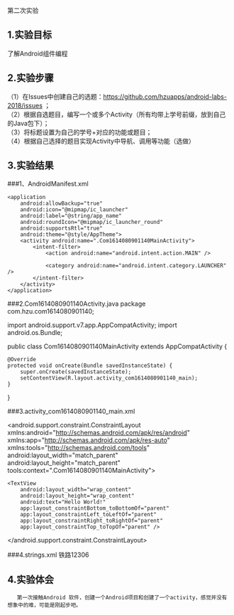  第二次实验
 
 ## 1.实验目标
 了解Android组件编程
 
 ## 2.实验步骤
（1）在Issues中创建自己的选题：https://github.com/hzuapps/android-labs-2018/issues ；  
（2）根据自选题目，编写一个或多个Activity（所有均带上学号前缀，放到自己的Java包下）；  
（3）将标题设置为自己的学号+对应的功能或题目；  
（4）根据自己选择的题目实现Activity中导航、调用等功能（选做）  
 

 ## 3.实验结果

 ###1、AndroidManifest.xml
 <?xml version="1.0" encoding="utf-8"?>
<manifest xmlns:android="http://schemas.android.com/apk/res/android"
    package="com.hzu.com1614080901140">

    <application
        android:allowBackup="true"
        android:icon="@mipmap/ic_launcher"
        android:label="@string/app_name"
        android:roundIcon="@mipmap/ic_launcher_round"
        android:supportsRtl="true"
        android:theme="@style/AppTheme">
        <activity android:name=".Com1614080901140MainActivity">
            <intent-filter>
                <action android:name="android.intent.action.MAIN" />

                <category android:name="android.intent.category.LAUNCHER" />
            </intent-filter>
        </activity>
    </application>

</manifest>

###2.Com1614080901140Activity.java
package com.hzu.com1614080901140;

import android.support.v7.app.AppCompatActivity;
import android.os.Bundle;

public class Com1614080901140MainActivity extends AppCompatActivity {

    @Override
    protected void onCreate(Bundle savedInstanceState) {
        super.onCreate(savedInstanceState);
        setContentView(R.layout.activity_com1614080901140_main);
    }
}


###3.activity_com1614080901140_main.xml
<?xml version="1.0" encoding="utf-8"?>
<android.support.constraint.ConstraintLayout xmlns:android="http://schemas.android.com/apk/res/android"
    xmlns:app="http://schemas.android.com/apk/res-auto"
    xmlns:tools="http://schemas.android.com/tools"
    android:layout_width="match_parent"
    android:layout_height="match_parent"
    tools:context=".Com1614080901140MainActivity">

    <TextView
        android:layout_width="wrap_content"
        android:layout_height="wrap_content"
        android:text="Hello World!"
        app:layout_constraintBottom_toBottomOf="parent"
        app:layout_constraintLeft_toLeftOf="parent"
        app:layout_constraintRight_toRightOf="parent"
        app:layout_constraintTop_toTopOf="parent" />

</android.support.constraint.ConstraintLayout>


###4.strings.xml
<resources>
    <string name="app_name">铁路12306</string>
</resources>

 ## 4.实验体会
       第一次接触Android 软件，创建一个Android项目和创建了一个activity，感觉并没有想象中的难，可能是刚起步吧。
